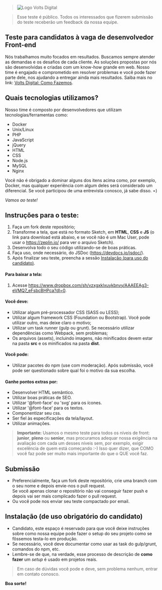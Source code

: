 > ![Logo Volts Digital](https://vagas.marketingdeconteudo.com/files/pictures/logo_39.png)

> Esse teste é público. Todos os interessados que fizerem submissão do teste receberão um feedback da nossa equipe.

## Teste para candidatos à vaga de desenvolvedor Front-end

Nós trabalhamos muito focados em resultados. Buscamos sempre atender as demandas e os desafios de cada cliente. As soluções propostas por nós são desenvolvidas e criadas com um know-how grande em web. Nosso time é engajado e comprometido em resolver problemas e você pode fazer parte dele, nos ajudando a entregar ainda mais resultados. 
Saiba mais no link: [Volts Digital: Como Fazemos](https://voltsdigital.com.br/como-fazemos).

## Quais tecnologias utilizamos?

Nosso time é composto por desenvolvedores que utilizam tecnologias/ferramentas como:

* Docker
* Unix/Linux
* PHP
* JavaScript
* jQuery
* HTML
* CSS
* Node.js
* MySQL
* Nginx

Você não é obrigado a dominar alguns dos itens acima como, por exemplo, Docker, mas qualquer experiência com algum deles será considerado um diferencial. Se você participou de uma entrevista conosco, já sabe disso. =)

*Vamos ao teste!*

## Instruções para o teste:

1. Faça um fork deste repositório;
2. Transforme a tela, que está no formato Sketch, em **HTML**, **CSS** e **JS** (o link para download está abaixo, e se você não é um Mac User, pode usar o https://zeplin.io/ para ver o arquivo Sketch).
3. Desenvolva todo o seu código utilizando-se de boas práticas.
4. Faça uso, onde necessário, do JSDoc (https://devdocs.io/jsdoc/).
5. Após finalizar seu teste, preencha a sessão [Instalação (para uso do candidato)](#instalação-de-uso-obrigatório-do-candidato).

#### Para baixar a tela:
1. Acesse https://www.dropbox.com/sh/vzxgxklxuykbnvy/AAAEEAg3-eVMQ7_eFsbcBHPca?dl=0.

#### Você deve:

* Utilizar algum pré-processador CSS (SASS ou LESS);
* Utilizar algum framework CSS (Foundation ou Bootstrap). Você pode utilizar outro, mas deixe claro o motivo;
* Utilizar um task runner (gulp ou grunt). Se necessário utilizar dependências como Webpack, sem problemas;
* Os arquivos (assets), incluindo imagens, não minificados devem estar na pasta **src** e os minificados na pasta **dist**.

#### Você pode:

* Utilizar pacotes do npm (use com moderação). Após submissão, você pode ser questionado sobre qual foi o motivo da sua escolha.

#### Ganhe pontos extras por:

* Desenvolver HTML semântico.
* Utilizar boas práticas de SEO.
* Utilizar '@font-face' ou 'svg' para os ícones.
* Utilizar '@font-face' para os textos.
* Componentizar seu css.
* Ser fiel às especificações da tela/layout.
* Utilizar animações.

>**Importante:** Usamos o mesmo teste para todos os níveis de front: **junior**, **pleno** ou **senior**, mas procuramos adequar nossa exigência na avaliação com cada um desses níveis sem, por exemplo, exigir excelência de quem está começando :-)
Isso quer dizer, que COMO você faz pode ser muito mais importante do que o QUE você faz.

## Submissão

* Preferencialmente, faça um fork deste repositório, crie uma branch com o seu nome e depois envie-nos o pull request.   
Se você apenas clonar o repositório não vai conseguir fazer push e depois vai ser mais complicado fazer o pull request.
* Ou você pode nos enviar seu teste compactado por email.

## Instalação (de uso obrigatório do candidato)

* Candidato, este espaço é reservado para que você deixe instruções sobre como nossa equipe pode fazer o setup do seu projeto como se fôssemos testa-lo em produção.
* Se necessário, você deve documentar como usar as task do gulp/grunt, comandos do npm, etc.
* Lembre-se de que, na verdade, esse processo de descrição de **como fazer** um *setup* é usado em projetos reais.

>Em caso de dúvidas você pode e deve, sem problema nenhum, entrar em contato conosco.

**Boa sorte!**

